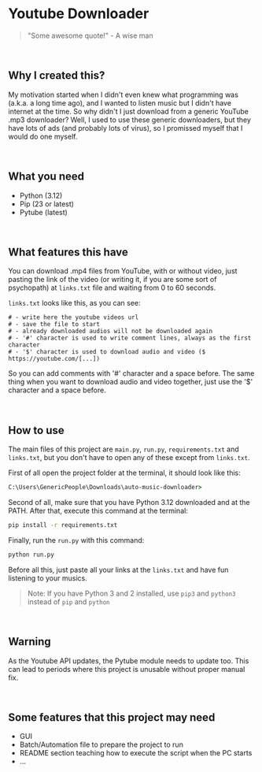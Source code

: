 # Youtube Downloader

> "Some awesome quote!" - A wise man

<br>

## Why I created this?
My motivation started when I didn't even knew what programming was (a.k.a. a long time ago), and I wanted to listen music but I didn't have internet at the time. So why didn't I just download from a generic YouTube .mp3 downloader? Well, I used to use these generic downloaders, but they have lots of ads (and probably lots of virus), so I promissed myself that I would do one myself.

<br>

## What you need
- Python (3.12)
- Pip (23 or latest)
- Pytube (latest)

<br>

## What features this have
You can download .mp4 files from YouTube, with or without video, just pasting the link of the video (or writing it, if you are some sort of psychopath) at `links.txt` file and waiting from 0 to 60 seconds.

`links.txt` looks like this, as you can see:
```text
# - write here the youtube videos url
# - save the file to start
# - already downloaded audios will not be downloaded again
# - '#' character is used to write comment lines, always as the first character
# - '$' character is used to download audio and video ($ https://youtube.com/[...])
```
So you can add comments with '#' character and a space before. The same thing when you want to download audio and video together, just use the '$' character and a space before.

<br>

## How to use
The main files of this project are `main.py`, `run.py`, `requirements.txt` and `links.txt`, but you don't have to open any of these except from `links.txt`.

First of all open the project folder at the terminal, it should look like this:
```cmd
C:\Users\GenericPeople\Downloads\auto-music-downloader>
```
Second of all, make sure that you have Python 3.12 downloaded and at the PATH. After that, execute this command at the terminal:
```cmd
pip install -r requirements.txt
```
Finally, run the `run.py` with this command:
```cmd
python run.py
```
Before all this, just paste all your links at the `links.txt` and have fun listening to your musics.

> Note:  If you have Python 3 and 2 installed, use `pip3` and `python3` instead of `pip` and `python`

<br>

## Warning
As the Youtube API updates, the Pytube module needs to update too. This can lead to periods where this project is unusable without proper manual fix.

<br>

## Some features that this project may need
- GUI
- Batch/Automation file to prepare the project to run
- README section teaching how to execute the script when the PC starts
- ...

